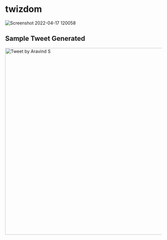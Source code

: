 # twizdom

![Screenshot 2022-04-17 120058](https://user-images.githubusercontent.com/78845005/163703492-0afe0e24-27be-4392-b244-964f0ac04610.png)

## Sample Tweet Generated

<img width="600" alt="Tweet by Aravind S" src="https://user-images.githubusercontent.com/78845005/163703502-f2d8314e-4d06-4bf4-9264-74145f014378.png">
